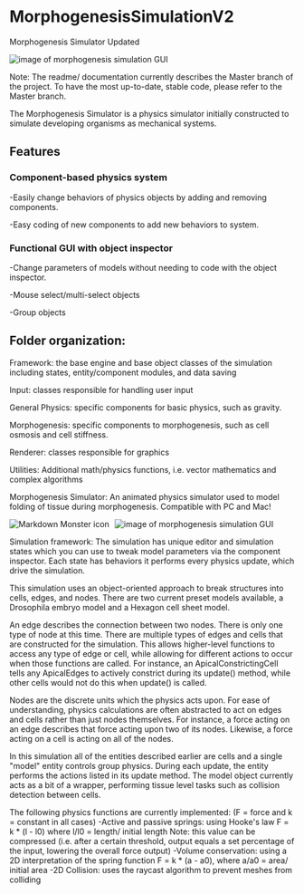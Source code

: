 # MorphogenesisSimulationV2
Morphogenesis Simulator Updated

![image of morphogenesis simulation GUI](https://github.com/jsutlive/MorphogenesisSimulationV2/blob/master/assets/reference/GUI.png)

Note: The readme/ documentation currently describes the Master branch of the project.
To have the most up-to-date, stable code, please refer to the Master branch.

The Morphogenesis Simulator is a physics simulator initially constructed to simulate developing organisms as mechanical systems.

## Features

### Component-based physics system

-Easily change behaviors of physics objects by adding and removing components.

-Easy coding of new components to add new behaviors to system.

### Functional GUI with object inspector

-Change parameters of models without needing to code with the object inspector. 

-Mouse select/multi-select objects

-Group objects

## Folder organization:

Framework: the base engine and base object classes of the simulation including states, entity/component modules, and data saving

Input: classes responsible for handling user input

General Physics: specific components for basic physics, such as gravity.

Morphogenesis: specific components to morphogenesis, such as cell osmosis and cell stiffness.

Renderer: classes responsible for graphics

Utilities: Additional math/physics functions, i.e. vector mathematics and complex algorithms

Morphogenesis Simulator:
An animated physics simulator used to model folding of tissue during morphogenesis. Compatible with PC and Mac!

![image of morphogenesis simulation GUI](https://github.com/jsutlive/MorphogenesisSimulationV2/blob/master/assets/reference/screenshot_hexmesh.png)
<img src="https://github.com/jsutlive/MorphogenesisSimulationV2/blob/master/assets/reference/screenshot_hexmesh.png"
     alt="Markdown Monster icon"
     style="float: left; margin-right: 10px;" />

Simulation framework:
The simulation has unique editor and simulation states which you can use to tweak model parameters via the component inspector.
Each state has behaviors it performs every physics update, which drive the simulation.
    
This simulation uses an object-oriented approach to break structures into cells, edges, and nodes. There are two current preset models available, a Drosophila embryo model and a Hexagon cell sheet model.

An edge describes the connection between two nodes. 
There is only one type of node at this time. There are multiple types of edges and cells that are constructed for the simulation. This allows higher-level functions to access any type of edge or cell, while allowing for different actions to occur when those functions are called. For instance, an ApicalConstrictingCell tells any ApicalEdges to actively constrict during its update() method, while other cells would not do this when update() is called.

Nodes are the discrete units which the physics acts upon. For ease of understanding, physics calculations are often abstracted to act on edges and cells rather than just nodes themselves.
For instance, a force acting on an edge describes that force acting upon two of its nodes. Likewise, a force acting on a cell is acting on all of the nodes.

In this simulation all of the entities described earlier are cells and a single "model" entity controls group physics. During each update, the entity performs the actions listed in its update method.
The model object currently acts as a bit of a wrapper, performing tissue level tasks such as collision detection between cells.

The following physics functions are currently implemented: (F = force and k = constant in all cases)
  -Active and passive springs: using Hooke's law F = k * (l - l0) where l/l0 = length/ initial length
      Note: this value can be compressed (i.e. after a certain threshold, output equals a set percentage of the input, lowering the overall force output)
  -Volume conservation: using a 2D interpretation of the spring function F = k * (a - a0), where a/a0 = area/ initial area
  -2D Collision: uses the raycast algorithm to prevent meshes from colliding
